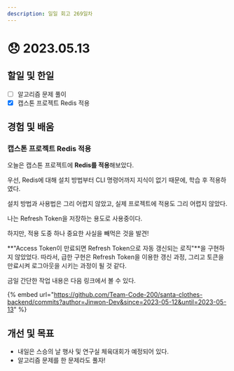```yaml
---
description: 일일 회고 269일차
---
```


# 😞 2023.05.13

## 할일 및 한일&#x20;

* [ ] 알고리즘 문제 풀이&#x20;
* [x] 캡스톤 프로젝트 Redis 적용&#x20;

## 경험 및 배움&#x20;

### 캡스톤 프로젝트 Redis 적용&#x20;

오늘은 캡스톤 프로젝트에 **Redis를 적용**해보았다.

우선, Redis에 대해 설치 방법부터 CLI 명령어까지 지식이 없기 때문에, 학습 후 적용하였다.

설치 방법과 사용법은 그리 어렵지 않았고, 실제 프로젝트에 적용도 그리 어렵지 않았다.

나는 Refresh Token을 저장하는 용도로 사용중이다.

하지만, 적용 도중 하나 중요한 사실을 빼먹은 것을 발견!

**"Access Token이 만료되면 Refresh Token으로 자동 갱신되는 로직"**을 구현하지 않았었다. 따라서, 급한 구현은 Refresh Token을 이용한 갱신 과정, 그리고 토큰을 만료시켜 로그아웃을 시키는 과정이 될 것 같다.

금일 간단한 작업 내용은 다음 링크에서 볼 수 있다.

{% embed url="https://github.com/Team-Code-200/santa-clothes-backend/commits?author=Jinwon-Dev&since=2023-05-12&until=2023-05-13" %}

## 개선 및 목표&#x20;

* 내일은 스승의 날 행사 및 연구실 체육대회가 예정되어 있다.&#x20;
* 알고리즘 문제를 한 문제라도 풀자!&#x20;
